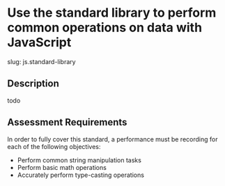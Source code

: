 
# Use the standard library to perform common operations on data with JavaScript

slug: js.standard-library

## Description
todo

## Assessment Requirements
In order to fully cover this standard, a performance must be recording for each of the following objectives:

- Perform common string manipulation tasks
- Perform basic math operations
- Accurately perform type-casting operations
